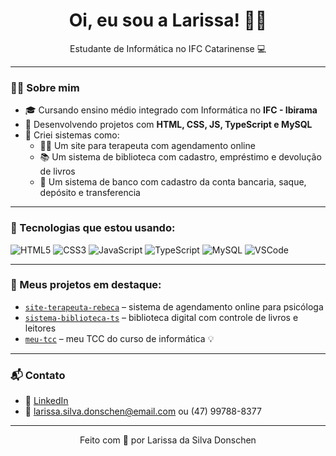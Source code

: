 <h1 align="center">Oi, eu sou a Larissa! 👋✨</h1>

<p align="center">
  Estudante de Informática no IFC Catarinense 💻
</p>

---

### 👩‍💻 Sobre mim

- 🎓 Cursando ensino médio integrado com Informática no **IFC - Ibirama**
- 💜 Desenvolvendo projetos com **HTML, CSS, JS, TypeScript e MySQL**
- 💼 Criei sistemas como:
  - 💆‍♀️ Um site para terapeuta com agendamento online
  - 📚 Um sistema de biblioteca com cadastro, empréstimo e devolução de livros
  - 📧 Um sistema de banco com cadastro da conta bancaria, saque, depósito e transferencia

---

### 🚀 Tecnologias que estou usando:

![HTML5](https://img.shields.io/badge/-HTML5-e34c26?style=for-the-badge&logo=html5&logoColor=white)
![CSS3](https://img.shields.io/badge/-CSS3-1572B6?style=for-the-badge&logo=css3&logoColor=white)
![JavaScript](https://img.shields.io/badge/-JavaScript-f7df1e?style=for-the-badge&logo=javascript&logoColor=black)
![TypeScript](https://img.shields.io/badge/-TypeScript-3178c6?style=for-the-badge&logo=typescript&logoColor=white)
![MySQL](https://img.shields.io/badge/-MySQL-00758F?style=for-the-badge&logo=mysql&logoColor=white)
![VSCode](https://img.shields.io/badge/-VSCode-007ACC?style=for-the-badge&logo=visual-studio-code&logoColor=white)

---

### 📌 Meus projetos em destaque:

- [`site-terapeuta-rebeca`](https://github.com/SEUNOME/site-terapeuta-rebeca) – sistema de agendamento online para psicóloga
- [`sistema-biblioteca-ts`](https://github.com/SEUNOME/sistema-biblioteca-ts) – biblioteca digital com controle de livros e leitores
- [`meu-tcc`](https://github.com/SEUNOME/meu-tcc) – meu TCC do curso de informática 💡

---

### 📬 Contato

- 💼 [LinkedIn](https://www.linkedin.com/in/SEULINK)  
- 📧 larissa.silva.donschen@email.com ou (47) 99788-8377

---

<div align="center">
  Feito com 💜 por Larissa da Silva Donschen
</div>
